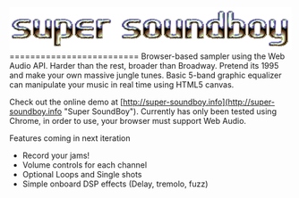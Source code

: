 <img src="assets/img/logo.png"/>
=========================
Browser-based sampler using the Web Audio API. Harder than the rest, broader than Broadway. Pretend its 1995 and make your own massive jungle tunes.
Basic 5-band graphic equalizer can manipulate your music in real time using HTML5 canvas.

Check out the online demo at [http://super-soundboy.info](http://super-soundboy.info "Super SoundBoy"). 
Currently has only been tested using Chrome, in order to use, your browser must support Web Audio.

Features coming in next iteration
- Record your jams!
- Volume controls for each channel
- Optional Loops and Single shots
- Simple onboard DSP effects (Delay, tremolo, fuzz)
